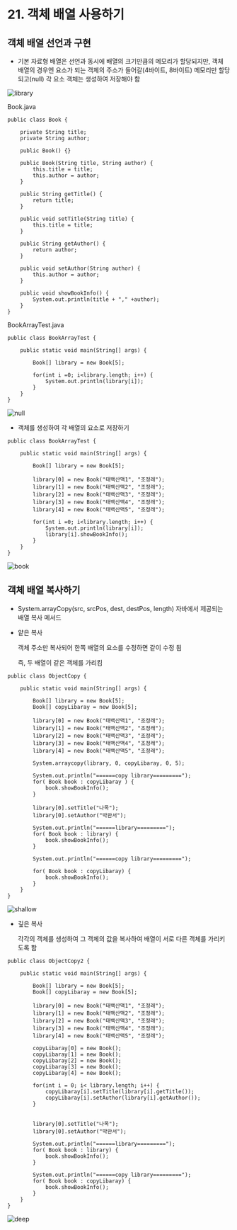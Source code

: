 # 21. 객체 배열 사용하기


## 객체 배열 선언과 구현

- 기본 자료형 배열은 선언과 동시에 배열의 크기만큼의 메모리가 할당되지만, 
  객체 배열의 경우엔 요소가 되는 객체의 주소가 들어갈(4바이트, 8바이트) 메모리만 할당되고(null) 각 요소 객체는 생성하여 저장해야 함

![library](./img/library.png)

Book.java
```
public class Book {

	private String title;
	private String author;
	
	public Book() {}
	
	public Book(String title, String author) {
		this.title = title;
		this.author = author;
	}

	public String getTitle() {
		return title;
	}

	public void setTitle(String title) {
		this.title = title;
	}

	public String getAuthor() {
		return author;
	}

	public void setAuthor(String author) {
		this.author = author;
	}
	
	public void showBookInfo() {
		System.out.println(title + "," +author);
	}
}
```

BookArrayTest.java
```
public class BookArrayTest {

	public static void main(String[] args) {

		Book[] library = new Book[5];
				
		for(int i =0; i<library.length; i++) {
			System.out.println(library[i]);
		}
	}
}
```
![null](./img/null.PNG)

- 객체를 생성하여 각 배열의 요소로 저장하기

```
public class BookArrayTest {

	public static void main(String[] args) {

		Book[] library = new Book[5];
		
		library[0] = new Book("태백산맥1", "조정래");
		library[1] = new Book("태백산맥2", "조정래");
		library[2] = new Book("태백산맥3", "조정래");
		library[3] = new Book("태백산맥4", "조정래");
		library[4] = new Book("태백산맥5", "조정래");
		
		for(int i =0; i<library.length; i++) {
			System.out.println(library[i]);
			library[i].showBookInfo();
		}
	}
}
```
![book](./img/book.PNG)

## 객체 배열 복사하기

- System.arrayCopy(src, srcPos, dest, destPos, length) 자바에서 제공되는 배열 복사 메서드

- 얕은 복사

   객체 주소만 복사되어 한쪽 배열의 요소를 수정하면 같이 수정 됨
   
   즉, 두 배열이 같은 객체를 가리킴

```
public class ObjectCopy {

	public static void main(String[] args) {

		Book[] library = new Book[5];
		Book[] copyLibaray = new Book[5];
		
		library[0] = new Book("태백산맥1", "조정래");
		library[1] = new Book("태백산맥2", "조정래");
		library[2] = new Book("태백산맥3", "조정래");
		library[3] = new Book("태백산맥4", "조정래");
		library[4] = new Book("태백산맥5", "조정래");
		
		System.arraycopy(library, 0, copyLibaray, 0, 5);
		
		System.out.println("======copy library=========");
		for( Book book : copyLibaray ) {
			book.showBookInfo();
		}
		
		library[0].setTitle("나목");
		library[0].setAuthor("박완서");
		
		System.out.println("======library=========");
		for( Book book : library) {
			book.showBookInfo();
		}
		
		System.out.println("======copy library=========");
		
		for( Book book : copyLibaray) {
			book.showBookInfo();
		}
	}
}
```
![shallow](./img/shallow.PNG)

- 깊은 복사 
 
  각각의 객체를 생성하여 그 객체의 값을 복사하여 배열이 서로 다른 객체를 가리키도록 함

```
public class ObjectCopy2 {

	public static void main(String[] args) {

		Book[] library = new Book[5];
		Book[] copyLibaray = new Book[5];
		
		library[0] = new Book("태백산맥1", "조정래");
		library[1] = new Book("태백산맥2", "조정래");
		library[2] = new Book("태백산맥3", "조정래");
		library[3] = new Book("태백산맥4", "조정래");
		library[4] = new Book("태백산맥5", "조정래");
		
		copyLibaray[0] = new Book();
		copyLibaray[1] = new Book();
		copyLibaray[2] = new Book();
		copyLibaray[3] = new Book();
		copyLibaray[4] = new Book();
		
		for(int i = 0; i< library.length; i++) {
			copyLibaray[i].setTitle(library[i].getTitle());
			copyLibaray[i].setAuthor(library[i].getAuthor());
		}
		
		
		library[0].setTitle("나목");
		library[0].setAuthor("박완서");
	
		System.out.println("======library=========");
		for( Book book : library) {
			book.showBookInfo();
		}
		
		System.out.println("======copy library=========");
		for( Book book : copyLibaray) {
			book.showBookInfo();
		}
	}
}
```
![deep](./img/deep.PNG)
